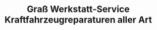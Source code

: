 ---
title: "Graß Werkstatt-Service Kraftfahrzeugreparaturen aller Art"
url: /huellhorst/grass-werkstatt-service-kraftfahrzeugreparaturen-aller-art/
shop: Autowerkstatt
---